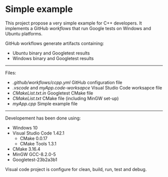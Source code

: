 # Simple example #
This project propose a very simple example for C++ developers. It implements a GitHub *workflows* that run Google tests on Windows and Ubuntu platforms.

GitHub workflows generate artifacts containing:
* Ubuntu binary and Googletest results
* Windows binary and Googletest results

------
Files:

- *.github/workflows/ccpp.yml* GitHub configuration file
- *.vscode* and *myApp.code-worksapce* Visual Studio Code worksapce file
- *CMakeList.txt.in* Googletest CMake file
- *CMakeList.txt* CMake file (including MinGW set-up)   
- *myApp.cpp* Simple example file

------

Developement has been done using:
* Windows 10
* Visual Studio Code 1.42.1
  * CMake 0.0.17
  * CMake Tools 1.3.1
* CMake 3.16.4
* MinGW GCC-8.2.0-5
* Googletest-23b2a3b1

Visual code project is configure for clean, build, run, test and debug.